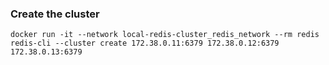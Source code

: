 ### Create the cluster

```
docker run -it --network local-redis-cluster_redis_network --rm redis redis-cli --cluster create 172.38.0.11:6379 172.38.0.12:6379 172.38.0.13:6379
```
